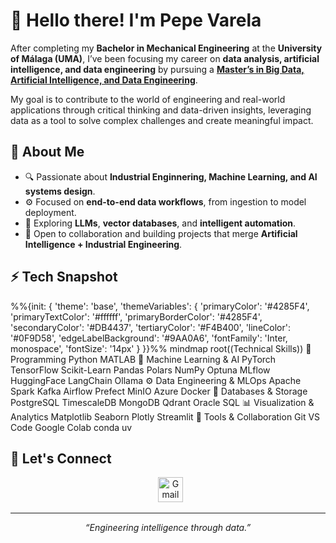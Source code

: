 # 👋 Hello there! I'm Pepe Varela

After completing my **Bachelor in Mechanical Engineering** at the **University of Málaga (UMA)**, I’ve been focusing my career on **data analysis, artificial intelligence, and data engineering** by pursuing a [**Master’s in Big Data, Artificial Intelligence, and Data Engineering**](https://www.bigdata.uma.es).

My goal is to contribute to the world of engineering and real-world applications through critical thinking and data-driven insights, leveraging data as a tool to solve complex challenges and create meaningful impact.



## 👤 About Me

- 🔍 Passionate about **Industrial Enginnering, Machine Learning, and AI systems design**.  
- ⚙️ Focused on **end-to-end data workflows**, from ingestion to model deployment.  
- 🧩 Exploring **LLMs**, **vector databases**, and **intelligent automation**.  
- 💬 Open to collaboration and building projects that merge **Artificial Intelligence +  Industrial Engineering**.  


## ⚡ Tech Snapshot

%%{init: {
  'theme': 'base',
  'themeVariables': {
    'primaryColor': '#4285F4',
    'primaryTextColor': '#ffffff',
    'primaryBorderColor': '#4285F4',
    'secondaryColor': '#DB4437',
    'tertiaryColor': '#F4B400',
    'lineColor': '#0F9D58',
    'edgeLabelBackground': '#9AA0A6',
    'fontFamily': 'Inter, monospace',
    'fontSize': '14px'
  }
}}%%
mindmap
  root((Technical Skills))
    🐍 Programming
      Python
      MATLAB
    🧠 Machine Learning & AI
      PyTorch
      TensorFlow
      Scikit-Learn
      Pandas
      Polars
      NumPy
      Optuna
      MLflow
      HuggingFace
      LangChain
      Ollama
    ⚙️ Data Engineering & MLOps
      Apache Spark
      Kafka
      Airflow
      Prefect
      MinIO
      Azure
      Docker
    🧮 Databases & Storage
      PostgreSQL
      TimescaleDB
      MongoDB
      Qdrant
      Oracle SQL
    📊 Visualization & Analytics
      Matplotlib
      Seaborn
      Plotly
      Streamlit
    🧰 Tools & Collaboration
      Git
      VS Code
      Google Colab
      conda
      uv




## 🔗 Let's Connect

<p align="center">
  &nbsp;
  <a href="mailto:pepe_v.a@hotmail.com">
    <img src="https://upload.wikimedia.org/wikipedia/commons/4/4e/Gmail_Icon.png" width="40" height="40" alt="Gmail" />
  </a>
</p>

---

<p align="center">
  <i>“Engineering intelligence through data.”</i>
</p>

